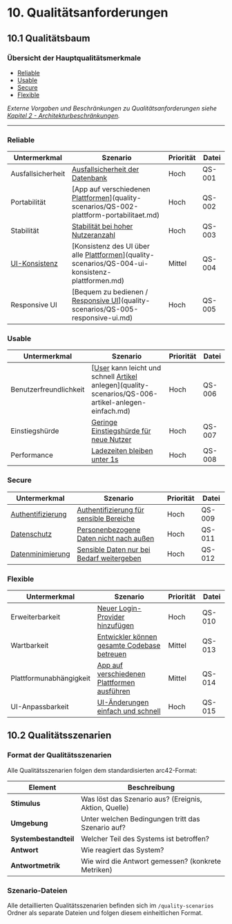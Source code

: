 # 10. Qualitätsanforderungen

## 10.1 Qualitätsbaum

### Übersicht der Hauptqualitätsmerkmale

- [Reliable](#reliable)
- [Usable](#usable)
- [Secure](#secure)
- [Flexible](#flexible)

*Externe Vorgaben und Beschränkungen zu Qualitätsanforderungen siehe [Kapitel 2 - Architekturbeschränkungen](02_architecture_constraints.md).*

---

### Reliable

| Untermerkmal      | Szenario                                                                                         | Priorität | Datei  |
|-------------------|--------------------------------------------------------------------------------------------------|-----------|--------|
| Ausfallsicherheit | [Ausfallsicherheit der Datenbank](quality-scenarios/QS-001-datenbank-ausfallsicherheit.md)       | Hoch      | QS-001 |
| Portabilität      | [App auf verschiedenen [Plattformen](12_glossary.md#platform)](quality-scenarios/QS-002-plattform-portabilitaet.md)         | Hoch      | QS-002 |
| Stabilität        | [Stabilität bei hoher Nutzeranzahl](quality-scenarios/QS-003-hohe-nutzerzahl-stabilitaet.md)     | Hoch      | QS-003 |
| [UI-Konsistenz](12_glossary.md#ui-konsistenz)     | [Konsistenz des UI über alle [Plattformen](12_glossary.md#platform)](quality-scenarios/QS-004-ui-konsistenz-plattformen.md) | Mittel    | QS-004 |
| Responsive UI     | [Bequem zu bedienen / [Responsive UI](12_glossary.md#responsive-ui)](quality-scenarios/QS-005-responsive-ui.md)                  | Hoch      | QS-005 |

### Usable

| Untermerkmal           | Szenario                                                                                            | Priorität | Datei  |
|------------------------|-----------------------------------------------------------------------------------------------------|-----------|--------|
| Benutzerfreundlichkeit | [[User](12_glossary.md#user) kann leicht und schnell [Artikel](12_glossary.md#artikel) anlegen](quality-scenarios/QS-006-artikel-anlegen-einfach.md) | Hoch      | QS-006 |
| Einstiegshürde         | [Geringe Einstiegshürde für neue Nutzer](quality-scenarios/QS-007-geringe-einstiegshuerde.md)       | Hoch      | QS-007 |
| Performance            | [Ladezeiten bleiben unter 1s](quality-scenarios/QS-008-ladezeiten-unter-1s.md)                      | Hoch      | QS-008 |

### Secure

| Untermerkmal      | Szenario                                                                                                   | Priorität | Datei  |
|-------------------|------------------------------------------------------------------------------------------------------------|-----------|--------|
| [Authentifizierung](12_glossary.md#authentifizierungsdienst) | [Authentifizierung für sensible Bereiche](quality-scenarios/QS-009-authentifizierung-sensible-bereiche.md) | Hoch      | QS-009 |
| [Datenschutz](12_glossary.md#datenschutz)       | [Personenbezogene Daten nicht nach außen](quality-scenarios/QS-011-datenschutz-keine-weitergabe.md)        | Hoch      | QS-011 |
| [Datenminimierung](12_glossary.md#datenminimierung)  | [Sensible Daten nur bei Bedarf weitergeben](quality-scenarios/QS-012-sensible-daten-bedarfsgerecht.md)     | Hoch      | QS-012 |

### Flexible

| Untermerkmal            | Szenario                                                                                                       | Priorität | Datei  |
|-------------------------|----------------------------------------------------------------------------------------------------------------|-----------|--------|
| Erweiterbarkeit         | [Neuer Login-Provider hinzufügen](quality-scenarios/QS-010-login-provider-erweiterung.md)                      | Hoch      | QS-010 |
| Wartbarkeit             | [Entwickler können gesamte Codebase betreuen](quality-scenarios/QS-013-entwickler-codebase-betreuung.md)       | Mittel    | QS-013 |
| Plattformunabhängigkeit | [App auf verschiedenen Plattformen ausführen](quality-scenarios/QS-014-plattformuebergreifende-ausfuehrung.md) | Mittel    | QS-014 |
| UI-Anpassbarkeit        | [UI-Änderungen einfach und schnell](quality-scenarios/QS-015-ui-aenderungen-schnell.md)                        | Hoch      | QS-015 |

## 10.2 Qualitätsszenarien

### Format der Qualitätsszenarien

Alle Qualitätsszenarien folgen dem standardisierten arc42-Format:

| Element               | Beschreibung                                          |
|-----------------------|-------------------------------------------------------|
| **Stimulus**          | Was löst das Szenario aus? (Ereignis, Aktion, Quelle) |
| **Umgebung**          | Unter welchen Bedingungen tritt das Szenario auf?     |
| **Systembestandteil** | Welcher Teil des Systems ist betroffen?               |
| **Antwort**           | Wie reagiert das System?                              |
| **Antwortmetrik**     | Wie wird die Antwort gemessen? (konkrete Metriken)    |

### Szenario-Dateien

Alle detaillierten Qualitätsszenarien befinden sich im `/quality-scenarios` Ordner als separate Dateien und folgen diesem einheitlichen Format.